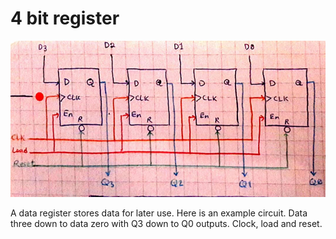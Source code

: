 # 4 bit register

<p align="center">
<img src="./project_1_4bit_register.jpeg" height="250px">
</p>

A data register stores data for later use.
Here is an example circuit. Data three down to data zero with Q3 down to Q0 outputs. Clock, load and reset.
